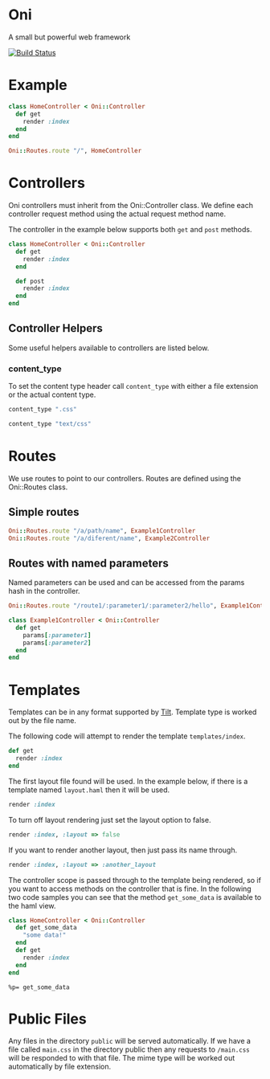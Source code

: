 Oni
===
A small but powerful web framework

[![Build Status](https://secure.travis-ci.org/AndrewVos/oni.png)](http://travis-ci.org/AndrewVos/oni)

Example
=======
```ruby
class HomeController < Oni::Controller
  def get
    render :index
  end
end

Oni::Routes.route "/", HomeController
```

Controllers
===========
Oni controllers must inherit from the Oni::Controller class. We define each controller request method using the actual request method name.

The controller in the example below supports both ```get``` and ```post``` methods.

```ruby
class HomeController < Oni::Controller
  def get
    render :index
  end

  def post
    render :index
  end
end
```

Controller Helpers
------------------
Some useful helpers available to controllers are listed below.

### content_type
To set the content type header call ```content_type``` with either a file extension or the actual content type.

```ruby
content_type ".css"
```

```ruby
content_type "text/css"
```

Routes
======
We use routes to point to our controllers. Routes are defined using the Oni::Routes class.

Simple routes
-------------
```ruby
Oni::Routes.route "/a/path/name", Example1Controller
Oni::Routes.route "/a/diferent/name", Example2Controller
```

Routes with named parameters
----------------------------
Named parameters can be used and can be accessed from the params hash in the controller.

```ruby
Oni::Routes.route "/route1/:parameter1/:parameter2/hello", Example1Controller
```

```ruby
class Example1Controller < Oni::Controller
  def get
    params[:parameter1]
    params[:parameter2]
  end
end
```

Templates
=========
Templates can be in any format supported by [Tilt](https://github.com/rtomayko/tilt). Template type is worked out by the file name.

The following code will attempt to render the template ```templates/index```.

```ruby
def get
  render :index
end
```

The first layout file found will be used. In the example below, if there is a template named ```layout.haml``` then it will be used.

```ruby
render :index
```

To turn off layout rendering just set the layout option to false.

```ruby
render :index, :layout => false
```

If you want to render another layout, then just pass its name through.

```ruby
render :index, :layout => :another_layout
```

The controller scope is passed through to the template being rendered, so if you want to access methods on the controller that is fine.
In the following two code samples you can see that the method ```get_some_data``` is available to the haml view.

```ruby
class HomeController < Oni::Controller
  def get_some_data
    "some data!"
  end
  def get
    render :index
  end
end
```

```haml
%p= get_some_data
```

Public Files
============
Any files in the directory ```public``` will be served automatically. If we have a file called ```main.css``` in the directory public then any requests to ```/main.css``` will be responded to with that file. The mime type will be worked out automatically by file extension.
